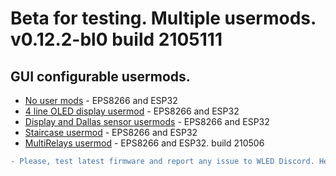 # Beta for testing. Multiple usermods. v0.12.2-bl0 build 2105111

## GUI configurable usermods.

- [No user mods](https://github.com/srg74/WLED-wemos-shield/tree/master/resources/experimental/No_user_mods) - EPS8266 and ESP32
- [4 line OLED display usermod](https://github.com/srg74/WLED-wemos-shield/tree/master/resources/experimental/4_line_display) - EPS8266 and ESP32
- [Display and Dallas sensor usermods](https://github.com/srg74/WLED-wemos-shield/tree/master/resources/experimental/Display+Dallas_sensor) - EPS8266 and ESP32
- [Staircase usermod](https://github.com/srg74/WLED-wemos-shield/tree/master/resources/experimental/Staircase_usermod) - EPS8266 and ESP32
- [MultiRelays usermod](https://github.com/srg74/WLED-wemos-shield/tree/master/resources/experimental/MultiRelay) - EPS8266 and ESP32. build 210506

```diff
- Please, test latest firmware and report any issue to WLED Discord. Help highly anticipated and appreciated!
